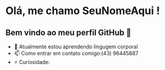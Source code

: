 # Olá, me chamo SeuNomeAqui ! 
## Bem vindo ao meu perfil GitHub 👋
- 🌱 Atualmente estou aprendendo lingugem corporal
- 📫 Como entrar em contato comigo:(43) 96445887
- ⚡ Curiosidade: 
